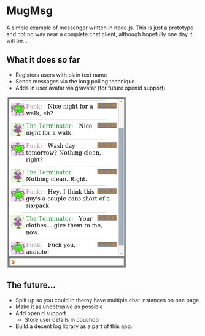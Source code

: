 # MugMsg
A simple example of messenger written in node.js. This is just a prototype and not no way near a complete chat client, although hopefully one day it will be...

## What it does so far

 * Registers users with plain text name
 * Sends messages via the long polling technique
 * Adds in user avatar via gravatar (for future openid support)

![mugmsg_image](http://github.com/orangemug/mugmsg/raw/master/screenshots/example.png)


## The future...

 * Split up so you could in theroy have multiple chat instances on one page
 * Make it as unobtrusive as possible
 * Add openid support
   - Store user details in couchdb
 * Build a decent log library as a part of this app.


